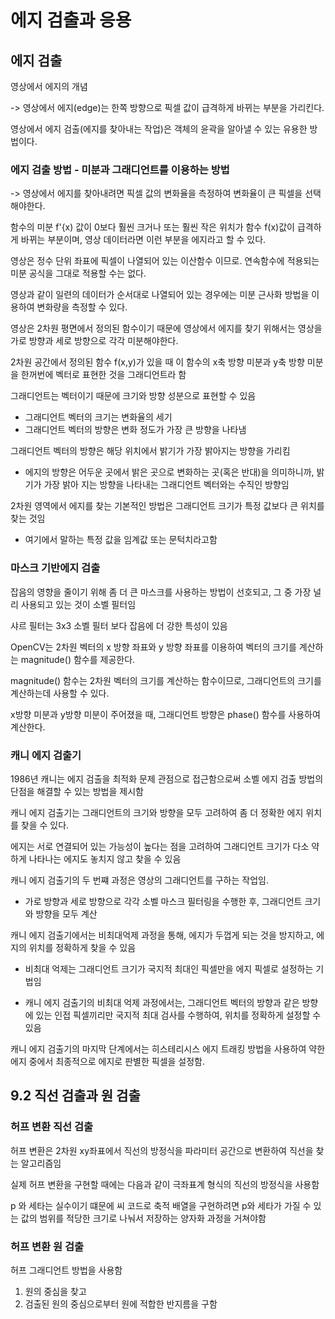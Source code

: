 # 에지 검출과 응용

## 에지 검출

영상에서 에지의 개념 

-> 영상에서 에지(edge)는 한쪽 방향으로 픽셀 값이 급격하게 바뀌는 부분을 가리킨다.

영상에서 에지 검출(에지를 찾아내는 작업)은 객체의 윤곽을 알아낼 수 있는 유용한 방법이다.

### 에지 검출 방법 - 미분과 그래디언트를 이용하는 방법

-> 영상에서 에지를 찾아내려면 픽셀 값의 변화율을 측정하여 변화율이 큰 픽셀을 선택해야한다.

함수의 미분 f'{x) 값이 0보다 훨씬 크거나 또는 훨씬 작은 위치가 함수 f(x)값이 급격하게
바뀌는 부분이며, 영상 데이터라면 이런 부분을 에지라고 할 수 있다.

영상은 정수 단위 좌표에 픽셀이 나열되어 있는 이산함수 이므로. 연속함수에 적용되는 미분 공식을 
그대로 적용할 수는 없다.

영상과 같이 일련의 데이터가 순서대로 나열되어 있는 경우에는 미분 근사화 방법을 이용하여 변화량을 측정할 수 있다.

영상은 2차원 평면에서 정의된 함수이기 때문에 영상에서 에지를 찾기 위해서는 영상을 가로 방향과
세로 방향으로 각각 미분해야한다.

2차원 공간에서 정의된 함수 f(x,y)가 있을 때 이 함수의 x축 방향 미분과 y축 방향 미분을 한꺼번에 벡터로 표현한 것을 그래디언트라 함

그래디언트는 벡터이기 때문에 크기와 방향 성분으로 표현할 수 있음
- 그래디언트 벡터의 크기는 변화율의 세기
- 그래디언트 벡터의 방향은 변화 정도가 가장 큰 방향을 나타냄

그래디언트 벡터의 방향은 해당 위치에서 밝기가 가장 밝아지는 방향을 가리킴

- 에지의 방향은 어두운 곳에서 밝은 곳으로 변화하는 곳(혹은 반대)을 의미하니까, 밝기가 가장 밝아 지는 방향을 나타내는 그래디언트 벡터와는 수직인 방향임

2차원 영역에서 에지를 찾는 기본적인 방법은 그래디언트 크기가 특정 값보다 큰 위치를 찾는 것임

- 여기에서 말하는 특정 값을 임계값 또는 문턱치라고함

### 마스크 기반에지 검출

잡음의 영향을 줄이기 위해 좀 더 큰 마스크를 사용하는 방법이 선호되고, 그 중 가장 널리 사용되고 있는 것이 소벨 필터임

샤르 필터는 3x3 소벨 필터 보다 잡음에 더 강한 특성이 있음


OpenCV는 2차원 벡터의 x 방향 좌표와 y 방향 좌표를 이용하여 벡터의 크기를 계산하는 magnitude() 함수를 제공한다.

magnitude() 함수는 2차원 벡터의 크기를 계산하는 함수이므로, 그래디언트의 크기를 계산하는데 사용할 수 있다.

x방향 미분과 y방향 미분이 주어졌을 때, 그래디언트 방향은 phase() 함수를 사용하여 계산한다.

### 캐니 에지 검출기

1986년 캐니는 에지 검출을 최적화 문제 관점으로 접근함으로써 소벨 에지 검출 방법의 단점을 해결할 수 있는 방법을 제시함

캐니 에지 검출기는 그래디언트의 크기와 방향을 모두 고려하여 좀 더 정확한 에지 위치를 찾을 수 있다.

에지는 서로 연결되어 있는 가능성이 높다는 점을 고려하여 그래디언트 크기가 다소 약하게 나타나는 에지도 놓치지 않고 찾을 수 있음

캐니 에지 검출기의 두 번쨰 과정은 영상의 그래디언트를 구하는 작업임.

- 가로 방향과 세로 방향으로 각각 소벨 마스크 필터링을 수행한 후, 그래디언트 크기와 방향을 모두 계산

캐니 에지 검출기에서는 비최대억제 과정을 통해, 에지가 두껍게 되는 것을 방지하고, 에지의 위치를 정확하게 찾을 수 있음

- 비최대 억제는 그래디언트 크기가 국지적 최대인 픽셀만을 에지 픽셀로 설정하는 기법임

- 캐니 에지 검출기의 비최대 억제 과정에서는, 그래디언트 벡터의 방향과 같은 방향에 있는 인접 픽셀끼리만 국지적 최대 검사를 수행하여, 위치를 정확하게 설정할 수 있음


캐니 에지 검출기의 마지막 단계에서는 히스테리시스 에지 트래킹 방법을 사용하여 약한 에지 중에서 최종적으로 에지로 판별한 픽셀을 설정함.

## 9.2 직선 검출과 원 검출

### 허프 변환 직선 검출

허프 변환은 2차원 xy좌표에서 직선의 방정식을 파라미터 공간으로 변환하여 직선을 찾는 알고리즘임


실제 허프 변환을 구현할 때에는 다음과 같이 극좌표계 형식의 직선의 방정식을 사용함

p 와 세타는 실수이기 떄문에 씨 코드로 축적 배열을 구현하려면 p와 세타가 가질 수 있는 값의 범위를 적당한 크기로 나눠서 저장하는 양자화 과정을 거쳐야함

### 허프 변환 원 검출

허프 그래디언트 방법을 사용함
1. 원의 중심을 찾고
2. 검출된 원의 중심으로부터 원에 적합한 반지름을 구함



